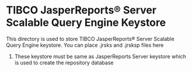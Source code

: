 # TIBCO JasperReports® Server Scalable Query Engine Keystore
This directory is used to store TIBCO JasperReports® Server Scalable Query Engine keystore. You can place .jrsks and .jrsksp files here
1. These keystore must be same as JasperReports Server keystore which is used to create the repository database
